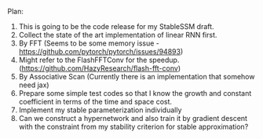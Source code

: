 Plan:
1. This is going to be the code release for my StableSSM draft.
2. Collect the state of the art implementation of linear RNN first.
  1. By FFT (Seems to be some memory issue - https://github.com/pytorch/pytorch/issues/94893)
  2. Might refer to the FlashFFTConv for the speedup. (https://github.com/HazyResearch/flash-fft-conv)
  4. By Associative Scan (Currently there is an implementation that somehow need jax)
  5. Prepare some simple test codes so that I know the growth and constant coefficient in terms of the time and space cost.
3. Implement my stable parameterization individually
4. Can we construct a hypernetwork and also train it by gradient descent with the constraint from my stability criterion for stable approximation?
